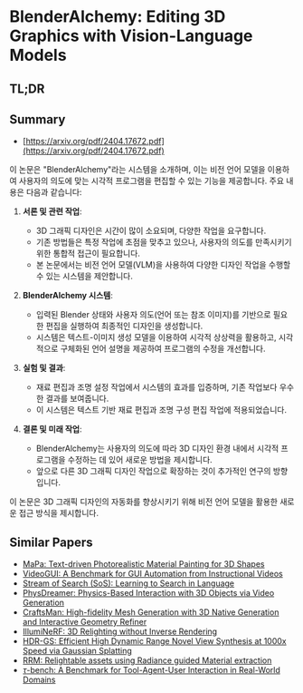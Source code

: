 # BlenderAlchemy: Editing 3D Graphics with Vision-Language Models
## TL;DR
## Summary
- [https://arxiv.org/pdf/2404.17672.pdf](https://arxiv.org/pdf/2404.17672.pdf)

이 논문은 "BlenderAlchemy"라는 시스템을 소개하며, 이는 비전 언어 모델을 이용하여 사용자의 의도에 맞는 시각적 프로그램을 편집할 수 있는 기능을 제공합니다. 주요 내용은 다음과 같습니다:

1. **서론 및 관련 작업**:
   - 3D 그래픽 디자인은 시간이 많이 소요되며, 다양한 작업을 요구합니다.
   - 기존 방법들은 특정 작업에 초점을 맞추고 있으나, 사용자의 의도를 만족시키기 위한 통합적 접근이 필요합니다.
   - 본 논문에서는 비전 언어 모델(VLM)을 사용하여 다양한 디자인 작업을 수행할 수 있는 시스템을 제안합니다.

2. **BlenderAlchemy 시스템**:
   - 입력된 Blender 상태와 사용자 의도(언어 또는 참조 이미지)를 기반으로 필요한 편집을 실행하여 최종적인 디자인을 생성합니다.
   - 시스템은 텍스트-이미지 생성 모델을 이용하여 시각적 상상력을 활용하고, 시각적으로 구체화된 언어 설명을 제공하여 프로그램의 수정을 개선합니다.

3. **실험 및 결과**:
   - 재료 편집과 조명 설정 작업에서 시스템의 효과를 입증하며, 기존 작업보다 우수한 결과를 보여줍니다.
   - 이 시스템은 텍스트 기반 재료 편집과 조명 구성 편집 작업에 적용되었습니다.

4. **결론 및 미래 작업**:
   - BlenderAlchemy는 사용자의 의도에 따라 3D 디자인 환경 내에서 시각적 프로그램을 수정하는 데 있어 새로운 방법을 제시합니다.
   - 앞으로 다른 3D 그래픽 디자인 작업으로 확장하는 것이 추가적인 연구의 방향입니다.

이 논문은 3D 그래픽 디자인의 자동화를 향상시키기 위해 비전 언어 모델을 활용한 새로운 접근 방식을 제시합니다.

## Similar Papers
- [MaPa: Text-driven Photorealistic Material Painting for 3D Shapes](2404.17569.md)
- [VideoGUI: A Benchmark for GUI Automation from Instructional Videos](2406.10227.md)
- [Stream of Search (SoS): Learning to Search in Language](2404.03683.md)
- [PhysDreamer: Physics-Based Interaction with 3D Objects via Video Generation](2404.13026.md)
- [CraftsMan: High-fidelity Mesh Generation with 3D Native Generation and Interactive Geometry Refiner](2405.14979.md)
- [IllumiNeRF: 3D Relighting without Inverse Rendering](2406.06527.md)
- [HDR-GS: Efficient High Dynamic Range Novel View Synthesis at 1000x Speed via Gaussian Splatting](2405.15125.md)
- [RRM: Relightable assets using Radiance guided Material extraction](2407.06397.md)
- [$τ$-bench: A Benchmark for Tool-Agent-User Interaction in Real-World Domains](2406.12045.md)
